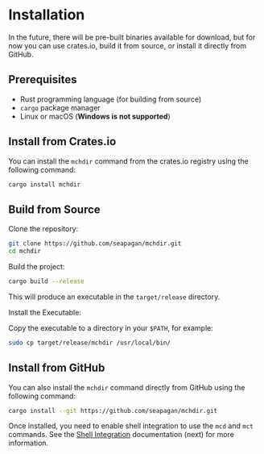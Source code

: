 
# Installation

In the future, there will be pre-built binaries available for download, but for
now you can use crates.io, build it from source, or install it directly from
GitHub.

## Prerequisites

- Rust programming language (for building from source)
- `cargo` package manager
- Linux or macOS (**Windows is not supported**)

## Install from Crates.io

You can install the `mchdir` command from the crates.io registry using the
following command:

```bash
cargo install mchdir
```

## Build from Source

Clone the repository:

```bash
git clone https://github.com/seapagan/mchdir.git
cd mchdir
```

Build the project:

```bash
cargo build --release
```

This will produce an executable in the `target/release` directory.

Install the Executable:

Copy the executable to a directory in your `$PATH`, for example:

```bash
sudo cp target/release/mchdir /usr/local/bin/
```

## Install from GitHub

You can also install the `mchdir` command directly from GitHub using the
following command:

```bash
cargo install --git https://github.com/seapagan/mchdir.git
```

Once installed, you need to enable shell integration to use the `mcd` and `mct`
commands. See the [Shell Integration](shell_integration.md) documentation (next)
for more information.
